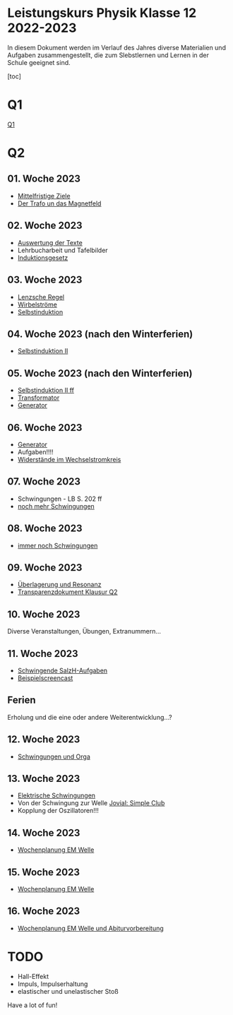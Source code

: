 Leistungskurs Physik Klasse 12 2022-2023
========================================

In diesem Dokument werden im Verlauf des Jahres diverse Materialien und Aufgaben zusammengestellt, die zum Slebstlernen und Lernen in der Schule geeignet sind.

[toc]

# Q1

[Q1](./index_Q1.md)

# Q2

## 01. Woche 2023

- [Mittelfristige Ziele](16_Ziele.md)
- [Der Trafo un das Magnetfeld](17_Lorenz-Trafo-Induktion.slides.md)


## 02. Woche 2023
- [Auswertung der Texte](./18_Auswerung_der_Texte.slides.md)
- Lehrbucharbeit und Tafelbilder
- [Induktionsgesetz](./19_Induktionsgesetz.slides.md)

## 03. Woche 2023
- [Lenzsche Regel](./20_Lenzsche_Regel.slides.md)
- [Wirbelströme](./21_Wirbelströme.slides.md)
- [Selbstinduktion](./22_Selbstinduktion.slides.md)

## 04. Woche 2023 (nach den Winterferien)

- [Selbstinduktion II](./22_Selbstinduktion_II.slides.md)

## 05. Woche 2023 (nach den Winterferien)

- [Selbstinduktion II ff](./22_Selbstinduktion_II.slides.md)
- [Transformator](./23_Transformator.slides.md)
- [Generator](./24_Generator_Wechselströme.slides.md)

## 06. Woche 2023

- [Generator](./24_Generator_Wechselströme.slides.md)
- Aufgaben!!!!
- [Widerstände im Wechselstromkreis](./25_Widerstand_in_Spule_und_Kondensator.slides.md)

## 07. Woche 2023

- Schwingungen - LB S. 202 ff
- [noch mehr Schwingungen](./26_Schwingungen.slides.md)

## 08. Woche 2023

- [immer noch Schwingungen](./26_Schwingungen.slides.md)

## 09. Woche 2023

- [Überlagerung und Resonanz](./27_Überlagerung_und_Resonanz.md)
- [Transparenzdokument Klausur Q2](./transparenzdokument_klausur_q2.md)

## 10. Woche 2023

Diverse Veranstaltungen, Übungen, Extranummern...

## 11. Woche 2023

- [Schwingende SalzH-Aufgaben](./28_Elektrische_Schwingungen.md)
- [Beispielscreencast](./screencast_dimmen_led_2023-03-27.mp4)

## Ferien

Erholung und die eine oder andere Weiterentwicklung...?

## 12. Woche 2023

- [Schwingungen und Orga](./29_Elektrische_Schwingungen_2.md)

## 13. Woche 2023

- [Elektrische Schwingungen](./30_Elektrische_Schwingungen_3.slides.md)
- Von der Schwingung zur Welle [Jovial: Simple Club](https://www.youtube.com/watch?v=lghj7pLzP98)
- Kopplung der Oszillatoren!!!

## 14. Woche 2023

- [Wochenplanung EM Welle](./31_Elektromagnetische_Wellen.md)

## 15. Woche 2023

- [Wochenplanung EM Welle](./32_Elektromagnetische_Wellen2.md)

## 16. Woche 2023

- [Wochenplanung EM Welle und Abiturvorbereitung](./33_Elektromagnetische_Wellen3.md)


# TODO

- Hall-Effekt
- Impuls, Impulserhaltung
- elastischer und unelastischer Stoß

Have a lot of fun!
